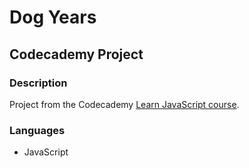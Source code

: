 # Dog Years
## Codecademy Project

### Description

Project from the Codecademy [Learn JavaScript course](https://www.codecademy.com/enrolled/courses/introduction-to-javascript).

### Languages

* JavaScript
